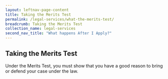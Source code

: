 ```yaml
---
layout: leftnav-page-content
title: Taking the Merits Test
permalink: /legal-services/what-the-merits-test/
breadcrumb: Taking the Merits Test
collection_name: legal-services
second_nav_title: "What happens After I Apply?"
---
```


Taking the Merits Test
---

Under the Merits Test, you must show that you have a good reason to bring or defend your case under the law.
